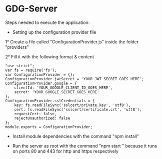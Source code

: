 GDG-Server
==========

Steps needed to execute the application:

* Setting up the configuration provider file

1° Create a file called "ConfigurationProvider.js" inside the folder "providers"

2° Fill it with the following format & content

    "use strict";
    var fs = require('fs');
    var ConfigurationProvider = {};
    ConfigurationProvider.jwtSecret = 'YOUR_JWT_SECRET_GOES_HERE';
    ConfigurationProvider.google = {
        clientId: 'YOUR_GOOGLE_CLIENT_ID_GOES_HERE',
        secret: 'YOUR_GOOGLE_SECRET_GOES_HERE'
    };
    ConfigurationProvider.sslCredentials = {
        key: fs.readFileSync('sslcert/private.key', 'utf8'),
        cert: fs.readFileSync('sslcert/certificate.crt', 'utf8'),
        requestCert: false,
        rejectUnauthorized: false
    };
    module.exports = ConfigurationProvider;

* Install module dependencies with the command "npm install"

* Run the server as root with the command "npm start " because it runs on ports 80 and 443 for http and https respectively